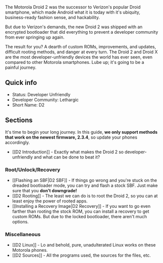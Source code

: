 The Motorola Droid 2 was the successor to Verizon's popular Droid smartphone, which made Android what it is today with it's ubiquity, business-ready fashion sense, and hackability.

But due to Verizon's demands, the new Droid 2 was shipped with an encrypted bootloader that did everything to prevent a developer community from ever springing up again.

The result for you? A dearth of custom ROMs, improvements, and updates, difficult rooting methods, and danger at every turn. The Droid 2 and Droid X are the most developer-unfriendly devices the world has ever seen, even compared to other Motorola smartphones. Lube up; it's going to be a painful journey.

## Quick info

* Status: Developer Unfriendly
* Developer Community: Lethargic
* Short Name: D2

## Sections

It's time to begin your long journey. In this guide, **we only support methods that work on the newest firmware, 2.3.4**, so update your phones accordingly.

* [[D2 Introduction]] - Exactly what makes the Droid 2 so developer-unfriendly and what can be done to beat it?

### Root/Unlock/Recovery

* [[Flashing an SBF|D2 SBF]] - If things go wrong and you're stuck on the dreaded bootloader mode, you can try and flash a stock SBF. Just make sure that you **don't downgrade!**
* [[D2 Rooting]] - The least we can do is to root the Droid 2, so you can at least enjoy the power of rooted apps. 
* [[Installing a Recovery Image|D2 Recovery]] - If you want to go even farther than rooting the stock ROM, you can install a recovery to get custom ROMs. But due to the locked bootloader, there aren't much options.

### Miscellaneous

* [[D2 Linux]] - Lo and behold, pure, unadulterated Linux works on these Motorola phones.
* [[D2 Sources]] - All the programs used, the sources for the files, etc.

